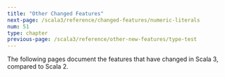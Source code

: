 ```yaml
---
title: "Other Changed Features"
next-page: /scala3/reference/changed-features/numeric-literals
num: 51
type: chapter
previous-page: /scala3/reference/other-new-features/type-test
---
```


<!-- THIS FILE HAS BEEN GENERATED BY SCALADOC PREPROCESSOR. NOTE THAT ANY CHANGES TO THIS FILE CAN BE OVERRIDEN IN THE FUTURE -->

The following pages document the features that have changed in Scala 3, compared to Scala 2.
